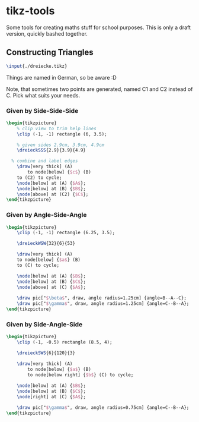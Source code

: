 # tikz-tools
Some tools for creating maths stuff for school purposes.
This is only a draft version, quickly bashed together.

## Constructing Triangles
```tex
\input{./dreiecke.tikz}
```

Things are named in German, so be aware :D 

Note, that sometimes two points are generated, named C1 and C2 instead of C. Pick what suits your needs.

### Given by Side-Side-Side
```tex
\begin{tikzpicture}
	% clip view to trim help lines
	\clip (-1, -1) rectangle (6, 3.5);

	% given sides 2.9cm, 3.9cm, 4.9cm
	\dreieckSSS{2.9}{3.9}{4.9}

  % combine and label edges
	\draw[very thick] (A)
		to node[below] {$c$} (B)
    to (C2) to cycle;
	\node[below] at (A) {$A$};
	\node[below] at (B) {$B$};
	\node[above] at (C2) {$C$};
\end{tikzpicture}
```

### Given by Angle-Side-Angle
```tex
\begin{tikzpicture}
	\clip (-1, -1) rectangle (6.25, 3.5);

	\dreieckWSW{32}{6}{53}

	\draw[very thick] (A)
  	to node[below] {$a$} (B)
    to (C) to cycle;

	\node[below] at (A) {$B$};
	\node[below] at (B) {$C$};
	\node[above] at (C) {$A$};
	
	\draw pic["$\beta$", draw, angle radius=1.25cm] {angle=B--A--C};
	\draw pic["$\gamma$", draw, angle radius=1.25cm] {angle=C--B--A};
\end{tikzpicture}
```

### Given by Side-Angle-Side
```tex
\begin{tikzpicture}
	\clip (-1, -0.5) rectangle (8.5, 4);

	\dreieckSWS{6}{120}{3}

	\draw[very thick] (A)
		to node[below] {$a$} (B)
		to node[below right] {$b$} (C) to cycle;
	
	\node[below] at (A) {$B$};
	\node[below] at (B) {$C$};
	\node[right] at (C) {$A$};

	\draw pic["$\gamma$", draw, angle radius=0.75cm] {angle=C--B--A};
\end{tikzpicture}
```
